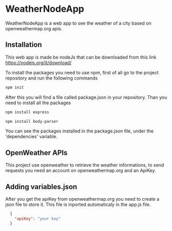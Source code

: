 # WeatherNodeApp
WeatherNodeApp is a web app to see the weather of a city based on openweathermap.org apis.

## Installation

This web app is made be nodeJs that can be downloaded from this link https://nodejs.org/it/download/ 

To install the packages you need to use npm, first of all go to the project repository and run the following commands

```bash
npm init
```

After this you will find a file called package.json in your repository.
Than you need to install all the packages

```bash
npm install express
```

```bash
npm install body-parser
```

You can see the packages installed in the package.json file, under the 'dependencies' variable.

## OpenWeather APIs

This project use openweather to retrieve the weather informations, to send requests you need an account on openweathermap.org and an ApiKey.

## Adding variables.json

After you get the apiKey from openweathermap.org you need to create a json file to store it. This file is inported automaticaly in the app.js file.

```json
  {
    "apiKey": "your key"
  }
```
